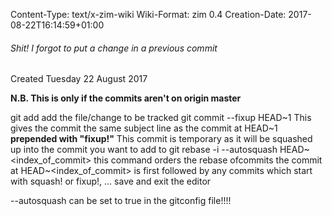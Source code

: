 Content-Type: text/x-zim-wiki
Wiki-Format: zim 0.4
Creation-Date: 2017-08-22T16:14:59+01:00

###### Shit! I forgot to put a change in a previous commit ######
Created Tuesday 22 August 2017

**N.B. This is only if the commits aren't on origin master**

git add <file>
	add the file/change to be tracked
git commit --fixup HEAD~1 
	This gives the commit the same subject line as the commit at HEAD~1 **prepended with "fixup!"**
	This commit is temporary as it will be squashed up into the commit you want to add to
git rebase -i --autosquash HEAD~<index_of_commit>
	this command orders the rebase ofcommits
	the commit at HEAD~<index_of_commit> is first
	followed by any commits which start with squash! or fixup!, ...
save and exit the editor

--autosquash can be set to true in the gitconfig file!!!!
